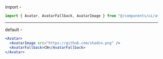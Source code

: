 import -

```jsx
import { Avatar, AvatarFallback, AvatarImage } from "@/components/ui/avatar"
```

---

default -

```jsx
<Avatar>
  <AvatarImage src="https://github.com/shadcn.png" />
  <AvatarFallback>CN</AvatarFallback>
</Avatar>
```
